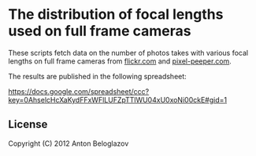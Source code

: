 # The distribution of focal lengths used on full frame cameras

These scripts fetch data on the number of photos takes with various focal lengths on full frame
cameras from [flickr.com](http://www.flickr.com/) and
[pixel-peeper.com](http://www.pixel-peeper.com/adv/).

The results are published in the following spreadsheet:

https://docs.google.com/spreadsheet/ccc?key=0AhselcHcXaKydFFxWFlLUFZpTTlWU04xU0xoNi00ckE#gid=1

## License

Copyright (C) 2012 Anton Beloglazov
